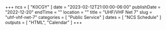 +++
ncs = [ "K0CGY" ]
date = "2023-02-12T21:00:00-06:00"
publishDate = "2022-12-20"
endTime = ""
location = ""
title = "UHF/VHF Net 7"
slug = "uhf-vhf-net-7"
categories = [ "Public Service" ]
dates = [ "NCS Schedule" ]
outputs = [ "HTML", "Calendar" ]
+++
